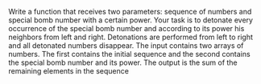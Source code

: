 Write a function that receives two parameters: sequence of numbers and special bomb number with a certain
power.
Your task is to detonate every occurrence of the special bomb number and according to its power his neighbors
from left and right. Detonations are performed from left to right and all detonated numbers disappear.
The input contains two arrays of numbers. The first contains the initial sequence and the second contains the
special bomb number and its power.
The output is the sum of the remaining elements in the sequence